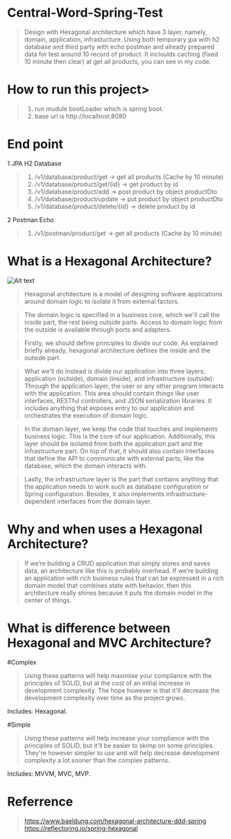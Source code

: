 # Central-Word-Spring-Test
> Design with Hexagonal architecture which have 3 layer, namely, domain, application, infrastucture.
> Using both temporary jpa with h2 database and third party with echo postman and already prepared data for test around 10 record of product.
> It incloulds caching (fixed 10 minute then clear) at get all products, you can see in my code.

# How to run this project>
> 1. run mudule bootLoader which is spring boot.
> 2. base url is http://localhost:8080

# End point
 1 JPA H2 Database
> 1. /v1/database/product/get -> get all products (Cache by 10 minute)
> 2. /v1/database/product/get/{id} -> get product by id
> 3. /v1/database/product/add -> post product by object productDto
> 4. /v1/database/product/update -> put product by object productDto
> 5. /v1/database/product/delete/{id} -> delete product by id

 2 Postman Echo
> 1. /v1/postman/product/get -> get all products (Cache by 10 minute)

# What is a Hexagonal Architecture?

![Alt text](https://www.baeldung.com/wp-content/uploads/2019/12/DDD-Layers.png)

> Hexagonal architecture is a model of designing software applications around domain logic to isolate it from external factors.

> The domain logic is specified in a business core, which we'll call the inside part, the rest being outside parts. Access to domain logic from the outside is available through ports and adapters. 


> Firstly, we should define principles to divide our code. As explained briefly already, hexagonal architecture defines the inside and the outside part.

> What we'll do instead is divide our application into three layers; application (outside), domain (inside), and infrastructure (outside): Through the application layer, the user or any other program interacts with the application. This area should contain things like user interfaces, RESTful controllers, and         JSON serialization libraries. It includes anything that exposes entry to our application and orchestrates the execution of domain logic.

> In the domain layer, we keep the code that touches and implements business logic. This is the core of our application. Additionally, this layer should be isolated from   both the application part and the infrastructure part. On top of that, it should also contain interfaces that define the API to communicate with external parts, like the database, which the domain interacts with.

> Lastly, the infrastructure layer is the part that contains anything that the application needs to work such as database configuration or Spring configuration. Besides, it also implements infrastructure-dependent interfaces from the domain layer.

# Why and when uses a Hexagonal Architecture?
> If we’re building a CRUD application that simply stores and saves data, an architecture like this is probably overhead. If we’re building an application with rich business rules that can be expressed in a rich domain model that combines state with behavior, then this architecture really shines because it puts the domain model in the center of things.

# What is difference between Hexagonal and MVC Architecture?

#Complex

> Using these patterns will help maximise your compliance with the principles of SOLID, but at the cost of an initial increase in development complexity. The hope however is that it'll decrease the development complexity over time as the project grows.

Includes: Hexagonal.

#Simple

> Using these patterns will help increase your compliance with the principles of SOLID, but it'll be easier to skimp on some principles. They're however simpler to use and will help decrease development complexity a lot sooner than the complex patterns.

Includes: MVVM, MVC, MVP.

# Referrence
> https://www.baeldung.com/hexagonal-architecture-ddd-spring<br/>
> https://reflectoring.io/spring-hexagonal



